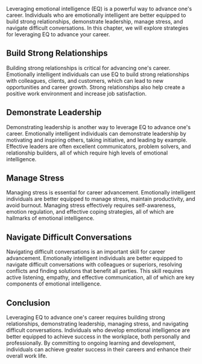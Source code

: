 
Leveraging emotional intelligence (EQ) is a powerful way to advance one's career. Individuals who are emotionally intelligent are better equipped to build strong relationships, demonstrate leadership, manage stress, and navigate difficult conversations. In this chapter, we will explore strategies for leveraging EQ to advance your career.

Build Strong Relationships
--------------------------

Building strong relationships is critical for advancing one's career. Emotionally intelligent individuals can use EQ to build strong relationships with colleagues, clients, and customers, which can lead to new opportunities and career growth. Strong relationships also help create a positive work environment and increase job satisfaction.

Demonstrate Leadership
----------------------

Demonstrating leadership is another way to leverage EQ to advance one's career. Emotionally intelligent individuals can demonstrate leadership by motivating and inspiring others, taking initiative, and leading by example. Effective leaders are often excellent communicators, problem solvers, and relationship builders, all of which require high levels of emotional intelligence.

Manage Stress
-------------

Managing stress is essential for career advancement. Emotionally intelligent individuals are better equipped to manage stress, maintain productivity, and avoid burnout. Managing stress effectively requires self-awareness, emotion regulation, and effective coping strategies, all of which are hallmarks of emotional intelligence.

Navigate Difficult Conversations
--------------------------------

Navigating difficult conversations is an important skill for career advancement. Emotionally intelligent individuals are better equipped to navigate difficult conversations with colleagues or superiors, resolving conflicts and finding solutions that benefit all parties. This skill requires active listening, empathy, and effective communication, all of which are key components of emotional intelligence.

Conclusion
----------

Leveraging EQ to advance one's career requires building strong relationships, demonstrating leadership, managing stress, and navigating difficult conversations. Individuals who develop emotional intelligence are better equipped to achieve success in the workplace, both personally and professionally. By committing to ongoing learning and development, individuals can achieve greater success in their careers and enhance their overall work life.
